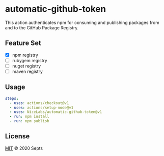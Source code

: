 # automatic-github-token

This action authenticates npm for consuming
and publishing packages from
and to the GitHub Package Registry.

## Feature Set

- [x] npm registry
- [ ] rubygem registry
- [ ] nuget registry
- [ ] maven registry

## Usage

```yaml
steps:
  - uses: actions/checkout@v1
  - uses: actions/setup-node@v1
  - uses: NiceLabs/automatic-github-token@v1
  - run: npm install
  - run: npm publish
```

## License

[MIT](LICENSE) &copy; 2020 Septs
